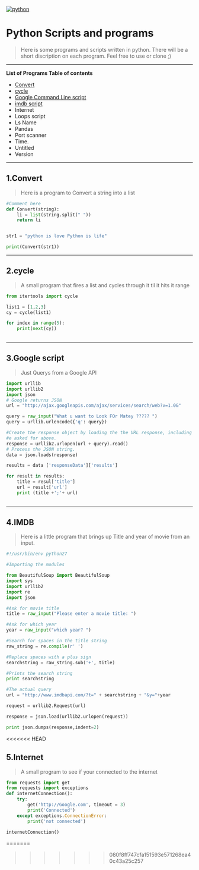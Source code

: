 <a href="http://fvcproductions.com"><img src="https://www.python.org/static/opengraph-icon-200x200.png" title="python" alt="python"></a>

<!-- added link for image above  -->


# Python Scripts and programs 

> Here is some programs and scripts written in python.
There will be a short discription on each program. 
Feel free to use or clone ;)

---

**List of Programs Table of contents**

- [Convert](#1.convert)
- [cycle](#2.cycle)
- [Google Command Line script](#3.Googlescript)
- [imdb script](#4.IMDB)
- Internet 
- Loops script
- Ls Name
- Pandas 
- Port scanner
- Time.
- Untitled
- Version 

---

## 1.Convert
> Here is a program to Convert a string into a list 

```python
#Comment here 
def Convert(string):
    li = list(string.split(" "))
    return li


str1 = "python is love Python is life"

print(Convert(str1)) 
```
---

## 2.cycle
> A small program that fires a list and cycles through it til it hits it range 

```Python 
from itertools import cycle

list1 = [1,2,3]
cy = cycle(list1)

for index in range(5):
    print(next(cy))
    
```

---
## 3.Google script
> Just Querys from a Google API 

```Python
import urllib
import urllib2
import json
# Google returns JSON
url = "http://ajax.googleapis.com/ajax/services/search/web?v=1.0&"

query = raw_input("What u want to Look FOr Matey ????? ")
query = urllib.urlencode({'q': query})

#Create the response object by loading the the URL response, including the query
#e asked for above. 
response = urllib2.urlopen(url + query).read()
# Process the JSON string.
data = json.loads(response)

results = data ['responseData']['results']

for result in results:
    title = resul['title']
    url = result['url']
    print (title +';'+ url)
    

```
---
## 4.IMDB
>Here is a little program that brings up Title and year of movie from an input. 

```Python
#!/usr/bin/env python27

#Importing the modules

from BeautifulSoup import BeautifulSoup
import sys
import urllib2
import re
import json

#Ask for movie title
title = raw_input("Please enter a movie title: ")

#Ask for which year
year = raw_input("which year? ")

#Search for spaces in the title string
raw_string = re.compile(r' ')

#Replace spaces with a plus sign
searchstring = raw_string.sub('+', title)

#Prints the search string
print searchstring

#The actual query
url = "http://www.imdbapi.com/?t=" + searchstring + "&y="+year

request = urllib2.Request(url)

response = json.load(urllib2.urlopen(request))

print json.dumps(response,indent=2)

```
<<<<<<< HEAD

## 5.Internet
>A small program to see if your connected to the internet 


```python
from requests import get
from requests import exceptions
def internetConnection():
    try:
        get('http://Google.com', timeout = 3)
        print('Connected')
    except exceptions.ConnectionError:
        print('not connected') 

internetConnection()
```
=======
>>>>>>> 080f8ff747cfa151593e571268ea40c43a25c257
